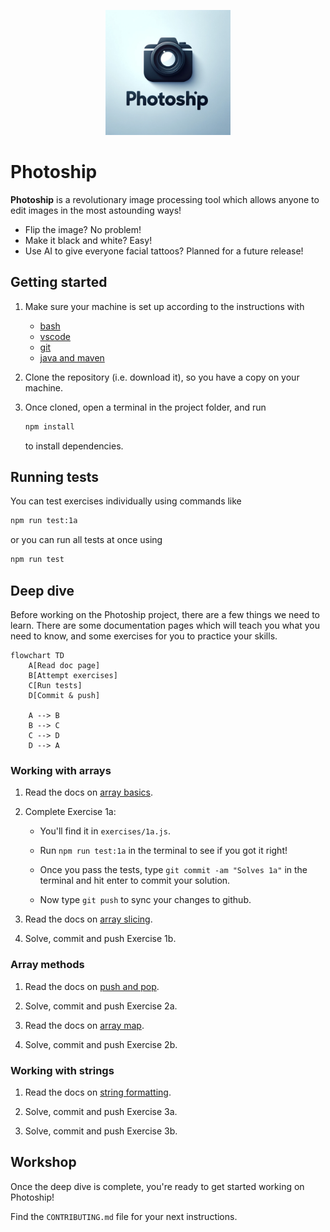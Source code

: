 <p align="center">
  <img width="200px" src="./logo.png" />
</p>

# Photoship

**Photoship** is a revolutionary image processing tool which allows anyone to
edit images in the most astounding ways!

- Flip the image? No problem!
- Make it black and white? Easy!
- Use AI to give everyone facial tattoos? Planned for a future release!

## Getting started

1. Make sure your machine is set up according to the instructions with

   - [bash](https://tech-docs.corndel.com/bash/)
   - [vscode](https://tech-docs.corndel.com/vscode/)
   - [git](https://tech-docs.corndel.com/git/)
   - [java and maven](https://tech-docs.corndel.com/java/installation.html)

1. Clone the repository (i.e. download it), so you have a copy on your machine.

1. Once cloned, open a terminal in the project folder, and run

   ```bash
   npm install
   ```

   to install dependencies.

## Running tests

You can test exercises individually using commands like

```bash
npm run test:1a
```

or you can run all tests at once using

```bash
npm run test
```

## Deep dive

Before working on the Photoship project, there are a few things we need to
learn. There are some documentation pages which will teach you what you need to
know, and some exercises for you to practice your skills.

```mermaid
flowchart TD
    A[Read doc page]
    B[Attempt exercises]
    C[Run tests]
    D[Commit & push]

    A --> B
    B --> C
    C --> D
    D --> A
```

### Working with arrays

1. Read the docs on
   [array basics](https://tech-docs.corndel.com/js/arrays.html).

1. Complete Exercise 1a:

   - You'll find it in `exercises/1a.js`.

   - Run `npm run test:1a` in the terminal to see if you got it right!

   - Once you pass the tests, type `git commit -am "Solves 1a"` in the terminal
     and hit enter to commit your solution.

   - Now type `git push` to sync your changes to github.

1. Read the docs on
   [array slicing](https://tech-docs.corndel.com/js/array-slice.html).

1. Solve, commit and push Exercise 1b.

### Array methods

1. Read the docs on
   [push and pop](https://swe-docs.netlify.app/js/array-push-pop.html).

1. Solve, commit and push Exercise 2a.

1. Read the docs on
   [array map](https://tech-docs.corndel.com/js/array-map.html).

1. Solve, commit and push Exercise 2b.

### Working with strings

1. Read the docs on
   [string formatting](https://tech-docs.corndel.com/js/string-formatting.html).

1. Solve, commit and push Exercise 3a.

1. Solve, commit and push Exercise 3b.

## Workshop

Once the deep dive is complete, you're ready to get started working on
Photoship!

Find the `CONTRIBUTING.md` file for your next instructions.
